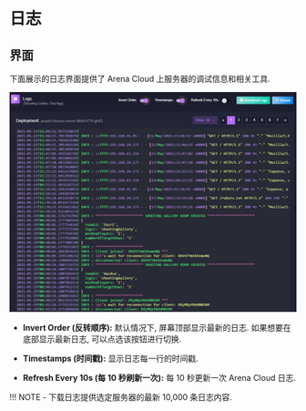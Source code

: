 # 日志

## 界面
下面展示的日志界面提供了 Arena Cloud 上服务器的调试信息和相关工具.

![部署按钮](../../images/logs-view.jpg)

- **Invert Order (反转顺序):** 默认情况下, 屏幕顶部显示最新的日志. 如果想要在底部显示最新日志, 可以点选该按钮进行切换.

- **Timestamps (时间戳):** 显示日志每一行的时间戳.

- **Refresh Every 10s (每 10 秒刷新一次):** 每 10 秒更新一次 Arena Cloud 日志.

!!! NOTE
    - 下载日志提供选定服务器的最新 10,000 条日志内容.


